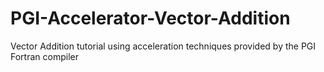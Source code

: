 PGI-Accelerator-Vector-Addition
===============================

Vector Addition tutorial using acceleration techniques provided by the PGI Fortran compiler
